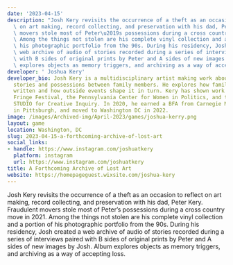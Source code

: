 ```yaml
---
date: '2023-04-15'
description: "Josh Kery revisits the occurrence of a theft as an occasion to reflect\
  \ on art making, record collecting, and preservation with his dad, Peter Kery. Fraudulent\
  \ movers stole most of Peter\u2019s possessions during a cross country move in 2021.\u200B\
  \ Among the things not stolen are his complete vinyl collection and a portion of\
  \ his photographic portfolio from the 90s. During his residency, Josh created a\
  \ web archive of audio of stories recorded during a series of interviews paired\
  \ with B sides of original prints by Peter and A sides of new images by Josh. Album\
  \ explores objects as memory triggers, and archiving as a way of accepting loss."
developer: ' Joshua Kery'
developer_bio: Josh Kery is a multidisciplinary artist making work about passing down
  stories and possessions between family members. He explores how family history is
  written and how outside events shape it in turn. Kery has shown work at the Philadelphia
  Fringe Festival, the Pennsylvania Center for Women in Politics, and the Frank-Ratchye
  STUDIO for Creative Inquiry. In 2020, he earned a BFA from Carnegie Mellon University
  in Pittsburgh, and moved to Washington DC in 2022.
image: /images/Archived-img/April-2023/games/joshua-kerry.png
layout: game
location: Washington, DC
slug: 2023-04-15-a-forthcoming-archive-of-lost-art
social_links:
- handle: https://www.instagram.com/joshuatkery
  platform: instagram
  url: https://www.instagram.com/joshuatkery
title: A Forthcoming Archive of Lost Art
website: https://homepageguest.wixsite.com/joshua-kery
---
```


Josh Kery revisits the occurrence of a theft as an occasion to reflect on art making, record collecting, and preservation with his dad, Peter Kery. Fraudulent movers stole most of Peter’s possessions during a cross country move in 2021.​ Among the things not stolen are his complete vinyl collection and a portion of his photographic portfolio from the 90s. During his residency, Josh created a web archive of audio of stories recorded during a series of interviews paired with B sides of original prints by Peter and A sides of new images by Josh. Album explores objects as memory triggers, and archiving as a way of accepting loss.